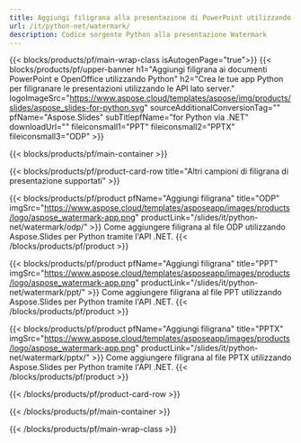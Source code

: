 ```yaml
---
title: Aggiungi filigrana alla presentazione di PowerPoint utilizzando Python
url: /it/python-net/watermark/
description: Codice sorgente Python alla presentazione Watermark
---
```


{{< blocks/products/pf/main-wrap-class isAutogenPage="true">}}
{{< blocks/products/pf/upper-banner h1="Aggiungi filigrana ai documenti PowerPoint e OpenOffice utilizzando Python" h2="Crea le tue app Python per filigranare le presentazioni utilizzando le API lato server." logoImageSrc="https://www.aspose.cloud/templates/aspose/img/products/slides/aspose_slides-for-python.svg" sourceAdditionalConversionTag="" pfName="Aspose.Slides" subTitlepfName="for Python via .NET" downloadUrl="" fileiconsmall1="PPT" fileiconsmall2="PPTX" fileiconsmall3="ODP" >}}

{{< blocks/products/pf/main-container >}}

{{< blocks/products/pf/product-card-row title="Altri campioni di filigrana di presentazione supportati" >}}

{{< blocks/products/pf/product pfName="Aggiungi filigrana" title="ODP" imgSrc="https://www.aspose.cloud/templates/asposeapp/images/products/logo/aspose_watermark-app.png" productLink="/slides/it/python-net/watermark/odp/" >}}
Come aggiungere filigrana al file ODP utilizzando Aspose.Slides per Python tramite l'API .NET.
{{< /blocks/products/pf/product >}}

{{< blocks/products/pf/product pfName="Aggiungi filigrana" title="PPT" imgSrc="https://www.aspose.cloud/templates/asposeapp/images/products/logo/aspose_watermark-app.png" productLink="/slides/it/python-net/watermark/ppt/" >}}
Come aggiungere filigrana al file PPT utilizzando Aspose.Slides per Python tramite l'API .NET.
{{< /blocks/products/pf/product >}}

{{< blocks/products/pf/product pfName="Aggiungi filigrana" title="PPTX" imgSrc="https://www.aspose.cloud/templates/asposeapp/images/products/logo/aspose_watermark-app.png" productLink="/slides/it/python-net/watermark/pptx/" >}}
Come aggiungere filigrana al file PPTX utilizzando Aspose.Slides per Python tramite l'API .NET.
{{< /blocks/products/pf/product >}}



{{< /blocks/products/pf/product-card-row >}}

{{< /blocks/products/pf/main-container >}}
    
{{< /blocks/products/pf/main-wrap-class >}}